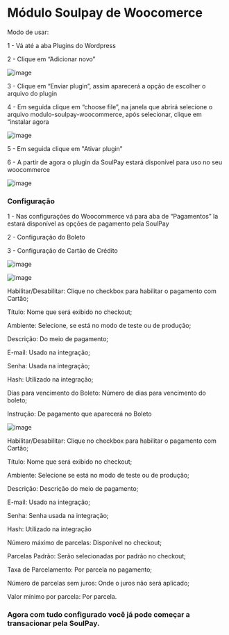 # Módulo Soulpay de Woocomerce

Modo de usar:

1 - Vá até a aba Plugins do Wordpress 

2 - Clique em “Adicionar novo”  

![image](https://user-images.githubusercontent.com/59617774/118145668-36e7ac00-b3e4-11eb-88f7-6f6c9fad96fe.png)

3 - Clique em “Enviar plugin”, assim aparecerá a opção de escolher o arquivo do plugin

4 - Em seguida clique em “choose file”, na janela que abrirá selecione o arquivo modulo-soulpay-woocommerce, após selecionar, clique em “instalar agora

![image](https://user-images.githubusercontent.com/59617774/118145579-1e779180-b3e4-11eb-9827-1bbda220b187.png)

5 - Em seguida clique em "Ativar plugin”

6 - A partir de agora o plugin da SoulPay estará disponível para uso no seu woocommerce 

![image](https://user-images.githubusercontent.com/59617774/118146007-904fdb00-b3e4-11eb-8546-baf04b9b02fe.png)



### Configuração

1 - Nas configurações do Woocommerce vá para aba de “Pagamentos” la estará disponível as opções de pagamento pela SoulPay

2 - Configuração do Boleto

3 - Configuração de Cartão de Crédito



![image](https://user-images.githubusercontent.com/59617774/118146668-369be080-b3e5-11eb-8b56-7b49359ab90c.png)


![image](https://user-images.githubusercontent.com/59617774/118146239-c5f4c400-b3e4-11eb-8e82-fa16f3d166e7.png)

Habilitar/Desabilitar: Clique no checkbox para habilitar o pagamento com Cartão;

Título: Nome que será exibido no checkout;

Ambiente: Selecione, se está no modo de teste ou de produção;

Descrição: Do meio de pagamento;

E-mail: Usado na integração;

Senha: Usada na integração;

Hash: Utilizado na integração;

Dias para vencimento do Boleto: Número de dias para vencimento do boleto;

Instrução: De pagamento que aparecerá no Boleto

![image](https://user-images.githubusercontent.com/59617774/118146784-53381880-b3e5-11eb-8b87-a87a7cc0ec1f.png)

Habilitar/Desabilitar: Clique no checkbox para habilitar o pagamento com Cartão;

Título: Nome que será exibido no checkout;

Ambiente: Selecione se está no modo de teste ou de produção;

Descrição: Descrição do meio de pagamento;

E-mail: Usado na integração;

Senha: Senha usada na integração;

Hash: Utilizado na integração

Número máximo de parcelas: Disponível no checkout;

Parcelas Padrão: Serão selecionadas por padrão no checkout;

Taxa de Parcelamento: Por parcela no pagamento;

Número de parcelas sem juros: Onde o juros não será aplicado;

Valor mínimo por parcela: Por parcela.

### Agora com tudo configurado você já pode começar a transacionar pela SoulPay.
